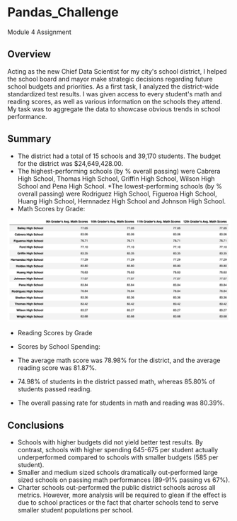 # Pandas_Challenge
Module 4 Assignment

## Overview
Acting as the new Chief Data Scientist for my city's school district, I helped the school board and mayor make strategic decisions regarding future school budgets and priorities. As a first task, I analyzed the district-wide standardized test results. I was given access to every student's math and reading scores, as well as various information on the schools they attend. My task was to aggregate the data to showcase obvious trends in school performance.

## Summary

* The district had a total of 15 schools and 39,170 students. The budget for the district was $24,649,428.00.
* The highest-performing schools (by % overall passing) were Cabrera High School, Thomas High School, Griffin High School, Wilson High School and Pena High School.
*The lowest-performing schools (by % overall passing) were Rodriguez High School, Figueroa High School, Huang High School, Hernnadez High School and Johnson High School.
* Math Scores by Grade:

![](https://github.com/Houdini24/Pandas_Challenge/blob/main/Resources/Math%20Scores%20by%20Grade.png)

* Reading Scores by Grade

* Scores by School Spending:

* The average math score was 78.98% for the district, and the average reading score was 81.87%.
* 74.98% of students in the district passed math, whereas 85.80%  of students passed reading.
* The overall passing rate for students in math and reading was 80.39%.

## Conclusions

* Schools with higher budgets did not yield better test results. By contrast, schools with higher spending 645-675 per student actually underperformed compared to schools with smaller budgets (585 per student).
* Smaller and medium sized schools dramatically out-performed large sized schools on passing math performances (89-91% passing vs 67%).
* Charter schools out-performed the public district schools across all metrics. However, more analysis will be required to glean if the effect is due to school practices or the fact that charter schools tend to serve smaller student populations per school.
